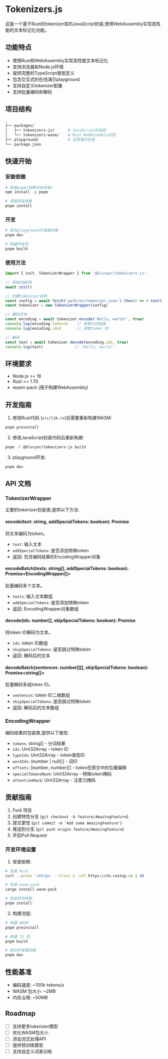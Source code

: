 # Tokenizers.js

这是一个基于Rust的tokenizer库的JavaScript封装,使用WebAssembly实现高性能的文本标记化功能。

## 功能特点

- 使用Rust和WebAssembly实现高性能文本标记化
- 支持浏览器和Node.js环境
- 提供完整的TypeScript类型定义
- 包含交互式的在线演示playground
- 支持自定义tokenizer配置
- 支持批量编码和解码

## 项目结构

```bash
.
├── packages/
│   ├── tokenizers-js/      # JavaScript封装层
│   └── tokenizers-wasm/    # Rust WebAssembly实现
├── playground/             # 在线演示应用
└── package.json
```

## 快速开始

### 安装依赖

```bash
# 安装pnpm(如果尚未安装)
npm install -g pnpm

# 安装项目依赖
pnpm install
```

### 开发

```bash
# 启动playground开发服务器
pnpm dev

# 构建所有包
pnpm build
```

### 使用方法

```typescript
import { init, TokenizerWrapper } from '@bluryar/tokenizers-js'

// 初始化WASM
await init()

// 创建tokenizer实例
const config = await fetch('path/to/tokenizer.json').then(r => r.text())
const tokenizer = new TokenizerWrapper(config)

// 编码文本
const encoding = await tokenizer.encode('Hello, world!', true)
console.log(encoding.tokens)    // 获取分词结果
console.log(encoding.ids)       // 获取token ID

// 解码
const text = await tokenizer.decode(encoding.ids, true)
console.log(text)              // 'Hello, world!'
```

## 环境要求

- Node.js >= 16
- Rust >= 1.70
- wasm-pack (用于构建WebAssembly)

## 开发指南

1. 修改Rust代码 (`src/lib.rs`)后需要重新构建WASM:
```bash
pnpm preinstall
```

2. 修改JavaScript封装代码后重新构建:
```bash
pnpm -F @bluryar/tokenizers-js build
```

3. playground开发:
```bash
pnpm dev
```

## API 文档

### TokenizerWrapper

主要的tokenizer封装类,提供以下方法:

#### encode(text: string, addSpecialTokens: boolean): Promise<EncodingWrapper>
将文本编码为token。
- `text`: 输入文本
- `addSpecialTokens`: 是否添加特殊token
- 返回: 包含编码结果的EncodingWrapper对象

#### encodeBatch(texts: string[], addSpecialTokens: boolean): Promise<EncodingWrapper[]>
批量编码多个文本。
- `texts`: 输入文本数组
- `addSpecialTokens`: 是否添加特殊token
- 返回: EncodingWrapper对象数组

#### decode(ids: number[], skipSpecialTokens: boolean): Promise<string>
将token ID解码为文本。
- `ids`: token ID数组
- `skipSpecialTokens`: 是否跳过特殊token
- 返回: 解码后的文本

#### decodeBatch(sentences: number[][], skipSpecialTokens: boolean): Promise<string[]>
批量解码多组token ID。
- `sentences`: token ID二维数组
- `skipSpecialTokens`: 是否跳过特殊token
- 返回: 解码后的文本数组

### EncodingWrapper

编码结果的包装类,提供以下属性:

- `tokens`: string[] - 分词结果
- `ids`: Uint32Array - token ID
- `typeIds`: Uint32Array - token类型ID
- `wordIds`: (number | null)[] - 词ID
- `offsets`: [number, number][] - token在原文中的位置偏移
- `specialTokensMask`: Uint32Array - 特殊token掩码
- `attentionMask`: Uint32Array - 注意力掩码

## 贡献指南

1. Fork 项目
2. 创建特性分支 (`git checkout -b feature/AmazingFeature`)
3. 提交更改 (`git commit -m 'Add some AmazingFeature'`)
4. 推送到分支 (`git push origin feature/AmazingFeature`)
5. 开启Pull Request

### 开发环境设置

1. 安装依赖:
```bash
# 安装 Rust
curl --proto '=https' --tlsv1.2 -sSf https://sh.rustup.rs | sh

# 安装 wasm-pack
cargo install wasm-pack

# 安装项目依赖
pnpm install
```

2. 构建流程:
```bash
# 构建 WASM
pnpm preinstall

# 构建 JS 包
pnpm build

# 启动开发服务器
pnpm dev
```

## 性能基准

- 编码速度: ~100k tokens/s
- WASM 包大小: ~2MB
- 内存占用: ~50MB

## Roadmap

- [ ] 支持更多tokenizer模型
- [ ] 优化WASM包大小
- [ ] 添加流式处理API
- [ ] 提供预训练模型
- [ ] 支持自定义词表训练
